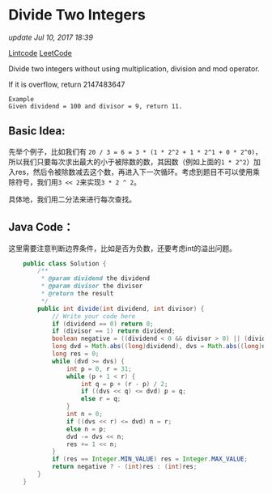 # Divide Two Integers

_update Jul 10, 2017 18:39_

[Lintcode](http://www.lintcode.com/en/problem/divide-two-integers/) [LeetCode](https://leetcode.com/problems/divide-two-integers/description/)

Divide two integers without using multiplication, division and mod operator.

If it is overflow, return 2147483647

```text
Example
Given dividend = 100 and divisor = 9, return 11.
```

## Basic Idea:

先举个例子，比如我们有 `20 / 3 = 6 = 3 * (1 * 2^2 + 1 * 2^1 + 0 * 2^0)`，所以我们只要每次求出最大的小于被除数的数，其因数（例如上面的`1 * 2^2`）加入res，然后令被除数减去这个数，再进入下一次循环。考虑到题目不可以使用乘除符号，我们用`3 << 2`来实现`3 * 2 ^ 2`。

具体地，我们用二分法来进行每次查找。

## Java Code：

这里需要注意判断边界条件，比如是否为负数，还要考虑int的溢出问题。

```java
    public class Solution {
        /**
         * @param dividend the dividend
         * @param divisor the divisor
         * @return the result
         */
        public int divide(int dividend, int divisor) {
            // Write your code here
            if (dividend == 0) return 0;
            if (divisor == 1) return dividend;
            boolean negative = ((dividend < 0 && divisor > 0) || (dividend > 0 && divisor < 0));
            long dvd = Math.abs((long)dividend), dvs = Math.abs((long)divisor);
            long res = 0;
            while (dvd >= dvs) {
                int p = 0, r = 31;
                while (p + 1 < r) {
                    int q = p + (r - p) / 2;
                    if ((dvs << q) <= dvd) p = q;
                    else r = q;
                }
                int n = 0;
                if ((dvs << r) <= dvd) n = r;
                else n = p;
                dvd -= dvs << n;
                res += 1 << n;
            }
            if (res == Integer.MIN_VALUE) res = Integer.MAX_VALUE;
            return negative ? - (int)res : (int)res;
        }
    }
```

